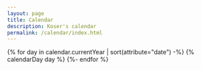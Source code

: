```yaml
---
layout: page
title: Calendar
description: Koser's calendar
permalink: /calendar/index.html
---
```

<div class="stack calendar">
{% for day in calendar.currentYear | sort(attribute="date") -%}
    {% calendarDay day %}
{%- endfor %}
</div>